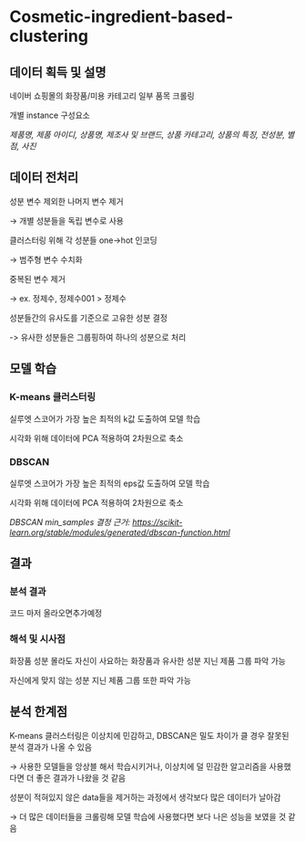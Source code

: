 # Cosmetic-ingredient-based-clustering

## 데이터 획득 및 설명
네이버 쇼핑몰의 화장품/미용 카테고리 일부 품목 크롤링

개별 instance 구성요소

_제품명, 제품 아이디, 상품명, 제조사 및 브랜드, 상품 카테고리, 상품의 특징, 전성분, 별점, 사진_

## 데이터 전처리
성분 변수 제외한 나머지 변수 제거

→ 개별 성분들을 독립 변수로 사용

클러스터링 위해 각 성분들 one→hot 인코딩

→ 범주형 변수 수치화

중복된 변수 제거

→ ex. 정제수, 정제수001 > 정제수

성분들간의 유사도를 기준으로 고유한 성분 결정

-> 유사한 성분들은 그룹핑하여 하나의 성분으로 처리

## 모델 학습

### K-means 클러스터링
실루엣 스코어가 가장 높은 최적의 k값 도출하여 모델 학습

시각화 위해 데이터에 PCA 적용하여 2차원으로 축소

### DBSCAN
실루엣 스코어가 가장 높은 최적의 eps값 도출하여 모델 학습

시각화 위해 데이터에 PCA 적용하여 2차원으로 축소


_DBSCAN min_samples 결정 근거: https://scikit-learn.org/stable/modules/generated/dbscan-function.html_

## 결과

### 분석 결과
코드 마저 올라오면추가예정

### 해석 및 시사점
화장품 성분 몰라도 자신이 사요하는 화장품과 유사한 성분 지닌 제품 그룹 파악 가능
  
자신에게 맞지 않는 성분 지닌 제품 그룹 또한 파악 가능


## 분석 한계점

K-means 클러스터링은 이상치에 민감하고, DBSCAN은 밀도 차이가 클 경우 잘못된 분석 결과가 나올 수 있음

→ 사용한 모델들을 앙상블 해서 학습시키거나, 이상치에 덜 민감한 알고리즘을 사용했다면 더 좋은 결과가 나왔을 것 같음

성분이 적혀있지 않은 data들을 제거하는 과정에서 생각보다 많은 데이터가 날아감
  
→ 더 많은 데이터들을 크롤링해 모델 학습에 사용했다면 보다 나은 성능을 보였을 것 같음
